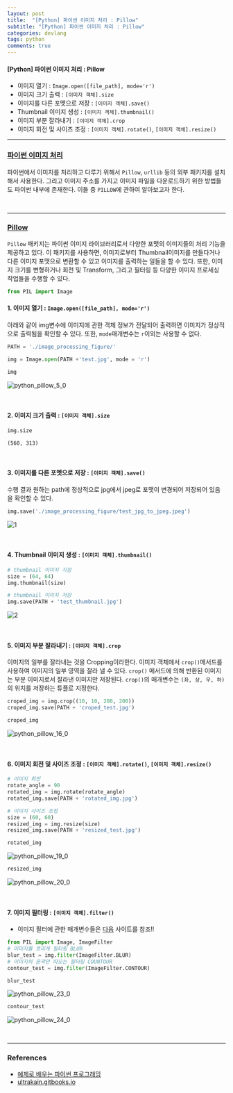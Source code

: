 ```yaml
---
layout: post
title:  "[Python] 파이썬 이미지 처리 : Pillow"
subtitle: "[Python] 파이썬 이미지 처리 : Pillow"
categories: devlang
tags: python
comments: true
---
```

#### [Python] 파이썬 이미지 처리 : Pillow
- 이미지 열기 : `Image.open([file_path], mode='r')`
- 이미지 크기 출력 :  `[이미지 객체].size`
- 이미지를 다른 포멧으로 저장 : `[이미지 객체].save()`
- Thumbnail 이미지 생성 : `[이미지 객체].thumbnail()`
- 이미지 부분 잘라내기 : `[이미지 객체].crop`
- 이미지 회전 및 사이즈 조정 : `[이미지 객체].rotate()`, `[이미지 객체].resize()`


---

### <u>파이썬 이미지 처리</u>

파이썬에서 이미지를 처리하고 다루기 위해서 `Pillow`, `urllib` 등의 외부 패키지를 설치해서 사용한다. 그리고 이미지 주소를 가지고 이미지 파일을 다운로드하기 위한 방법들도 파이썬 내부에 존재한다. 이들 중 `PILLOW`에 관하여 알아보고자 한다.

<br>

---

### <u>Pillow</u>

`Pillow` 패키지는 파이썬 이미지 라이브러리로서 다양한 포맷의 이미지들의 처리 기능을 제공하고 있다. 이 패키지를 사용하면, 이미지로부터 Thumbnail이미지를 만들다거나 다른 이미지 포맷으로 변환할 수 있고 이미지를 출력하는 일들을 할 수 있다. 또한, 이미지 크기를 변형하거나 회전 및 Transform, 그리고 필터링 등 다양한 이미지 프로세싱 작업들을 수행할 수 있다.


```python
from PIL import Image
```

#### 1. 이미지 열기 : `Image.open([file_path], mode='r')`

아래와 같이 img변수에 이미지에 관한 객체 정보가 전달되어 출력하면 이미지가 정상적으로 출력됨을 확인할 수 있다. 또한, `mode`매개변수는 `r`이외는 사용할 수 없다.


```python
PATH = './image_processing_figure/'

img = Image.open(PATH +'test.jpg', mode = 'r')
```


```python
img
```




![python_pillow_5_0](https://user-images.githubusercontent.com/53929665/99906577-3fa3d300-2d1b-11eb-9143-221201df7896.png)



<br>

#### 2. 이미지 크기 출력 :  `[이미지 객체].size`


```python
img.size
```




    (560, 313)



<br>

#### 3. 이미지를 다른 포멧으로 저장 : `[이미지 객체].save()`

수행 결과 원하는 path에 정상적으로 jpg에서 jpeg로 포맷이 변경되어 저장되어 있음을 확인할 수 있다.


```python
img.save('./image_processing_figure/test_jpg_to_jpeg.jpeg')
```

![1](https://user-images.githubusercontent.com/53929665/99905697-cbb2fc00-2d15-11eb-9684-808dcd010218.JPG)


<br>

#### 4. Thumbnail 이미지 생성 : `[이미지 객체].thumbnail()`



```python
# thumbnail 이미지 지정
size = (64, 64)
img.thumbnail(size)

# thumbnail 이미지 저장
img.save(PATH + 'test_thumbnail.jpg')
```

![2](https://user-images.githubusercontent.com/53929665/99905826-a672bd80-2d16-11eb-8b8a-9b70721d3422.JPG)

<br>

#### 5. 이미지 부분 잘라내기 : `[이미지 객체].crop`

이미지의 일부를 잘라내는 것을 Cropping이라한다. 이미지 객체에서 `crop()`메서드를 사용하여 이미지의 일부 영역을 잘라 낼 수 있다. `crop()` 메서드에 의해 반환된 이미지는 부분 이미지로서 잘라낸 이미지만 저장된다. `crop()`의 매개변수는 `(좌, 상, 우, 하)`의 위치를 저장하는 튜플로 지정한다.


```python
croped_img = img.crop((10, 10, 200, 200))
croped_img.save(PATH + 'croped_test.jpg')
```


```python
croped_img
```




![python_pillow_16_0](https://user-images.githubusercontent.com/53929665/99906578-3fa3d300-2d1b-11eb-99c0-a515e1603c16.png)



<br>

#### 6. 이미지 회전 및 사이즈 조정 : `[이미지 객체].rotate()`, `[이미지 객체].resize()`


```python
# 이미지 회전
rotate_angle = 90
rotated_img = img.rotate(rotate_angle)
rotated_img.save(PATH + 'rotated_img.jpg')

# 이미지 사이즈 조정
size = (60, 60)
resized_img = img.resize(size)
resized_img.save(PATH + 'resized_test.jpg')
```


```python
rotated_img
```




![python_pillow_19_0](https://user-images.githubusercontent.com/53929665/99906580-403c6980-2d1b-11eb-88c3-db5972f1189b.png)




```python
resized_img
```




![python_pillow_20_0](https://user-images.githubusercontent.com/53929665/99906572-3dda0f80-2d1b-11eb-96a9-c5a4c3e2200d.png)



<br>

#### 7. 이미지 필터링 : `[이미지 객체].filter()`
- 이미지 필터에 관한 매개변수들은 [다음](https://pillow.readthedocs.io/en/5.1.x/reference/ImageFilter.html) 사이트를 참조!!


```python
from PIL import Image, ImageFilter
# 이미지를 흐리게 필터링 BLUR
blur_test = img.filter(ImageFilter.BLUR)
# 이미지의 윤곽만 따오는 필터링 COUNTOUR
contour_test = img.filter(ImageFilter.CONTOUR)
```


```python
blur_test
```




![python_pillow_23_0](https://user-images.githubusercontent.com/53929665/99906574-3f0b3c80-2d1b-11eb-81c8-f40a2b00feca.png)




```python
contour_test
```




![python_pillow_24_0](https://user-images.githubusercontent.com/53929665/99906576-3f0b3c80-2d1b-11eb-93ab-5add4ee1f053.png)


<br>

---

### References
- [예제로 배우는 파이썬 프로그래밍](http://pythonstudy.xyz/python/article/406-%ED%8C%8C%EC%9D%B4%EC%8D%AC-%EC%9D%B4%EB%AF%B8%EC%A7%80-%EC%B2%98%EB%A6%AC-Pillow)
- [ultrakain.gitbooks.io](https://ultrakain.gitbooks.io/python/content/chapter8/image-process.html)

